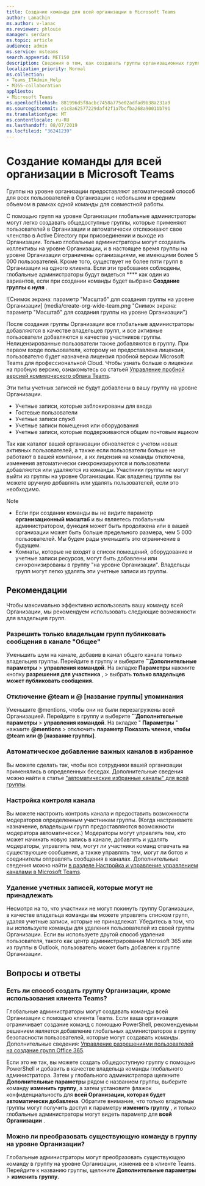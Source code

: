 ```yaml
---
title: Создание команды для всей организации в Microsoft Teams
author: LanaChin
ms.author: v-lanac
ms.reviewer: phlouie
manager: serdars
ms.topic: article
audience: admin
ms.service: msteams
search.appverid: MET150
description: Сведения о том, как создавать группы организационных групп и управлять ими в Teams.
localization_priority: Normal
ms.collection:
- Teams_ITAdmin_Help
- M365-collaboration
appliesto:
- Microsoft Teams
ms.openlocfilehash: 881996d5f8acbc7458a775e02adfad9b38a231a9
ms.sourcegitcommit: e1c8a62577229daf42f1a7bcfba268a9001bb791
ms.translationtype: MT
ms.contentlocale: ru-RU
ms.lasthandoff: 08/07/2019
ms.locfileid: "36241239"
---
```

# <a name="create-an-org-wide-team-in-microsoft-teams"></a>Создание команды для всей организации в Microsoft Teams

Группы на уровне организации предоставляют автоматический способ для всех пользователей в Организации с небольшим и средним объемом в рамках одной команды для совместной работы.

С помощью групп на уровне Организации глобальные администраторы могут легко создавать общедоступные группы, которые применяют пользователей в Организации и автоматически отслеживают свое членство в Active Directory при присоединении и выходе из Организации. Только глобальные администраторы могут создавать коллективы на уровне Организации, и в настоящее время группы на уровне Организации ограничены организациями, не имеющими более 5 000 пользователей. Кроме того, существует не более пяти групп в Организации на одного клиента. Если эти требования соблюдены, глобальные администраторы будут видеться **** как один из вариантов, если при создании команды будет выбрано **Создание группы с нуля** . 

![Снимок экрана: параметр "Масштаб" для создания группы на уровне Организации] (media/create-org-wide-team.png "Снимок экрана: параметр \"Масштаб\" для создания группы на уровне Организации")

После создания группы Организации все глобальные администраторы добавляются в качестве владельцев групп, и все активные пользователи добавляются в качестве участников группы. Нелицензированные пользователи также добавляются в группу. При первом входе пользователя, которому не предоставлена лицензия, пользователю будет назначена лицензия пробной версии Microsoft Teams для профессиональной Cloud. Чтобы узнать больше о лицензии на пробную версию, ознакомьтесь со статьей [Управление пробной версией коммерческого облака Teams](iw-trial-teams.md). 

Эти типы учетных записей не будут добавлены в вашу группу на уровне Организации.

- Учетные записи, которые заблокированы для входа
- Гостевые пользователи
- Учетные записи служб
- Учетные записи помещения или оборудования
- Учетные записи, которые поддерживаются общим почтовым ящиком

Так как каталог вашей организации обновляется с учетом новых активных пользователей, а также если пользователи больше не работают в вашей компании, а их лицензия на команды отключена, изменения автоматически синхронизируются и пользователи добавляются или удаляются из команды. Участники группы не могут выйти из группы на уровне Организации. Как владелец группы вы можете вручную добавлять или удалять пользователей, если это необходимо.

> [!NOTE]
> - Если при создании команды вы не видите параметр **организационный масштаб** и вы являетесь глобальным администратором, функция может быть продолжена или в вашей организации может быть больше предельного размера, чем 5 000 пользователей. Мы будем рады уменьшить это ограничение в будущем.
> - Комнаты, которые не входят в список помещений, оборудование и учетные записи ресурсов, могут быть добавлены или синхронизированы в группу "на уровне Организации". Владельцы групп могут легко удалять эти учетные записи из группы.

## <a name="best-practices"></a>Рекомендации

Чтобы максимально эффективно использовать вашу команду всей Организации, мы рекомендуем использовать следующие возможности для владельцев групп.

### <a name="allow-only-team-owners-to-post-to-the-general-channel"></a>Разрешить только владельцам групп публиковать сообщения в канале "Общее"

Уменьшить шум на канале, добавив в канал общего канала только владельцев группы. Перейдите в группу и выберите **̇ ̇ ̇ Дополнительные параметры** > **управления командой**. На вкладке **Параметры** нажмите кнопку **разрешения для участника** , > выбрать **только владельцев может публиковать сообщения**.

### <a name="turn-off-team-and-team-name-mentions"></a>Отключение @team и @ [название группы] упоминания

 Уменьшите @mentions, чтобы они не были перезагружены всей Организацией. Перейдите в группу и выберите **̇ ̇ ̇ Дополнительные параметры** > **управления командой**. На вкладке " **Параметры** " нажмите <strong>@mentions</strong> > отключить **параметр Показать членов, чтобы @team или @ [название группы]**. 

### <a name="automatically-favorite-important-channels"></a>Автоматическое добавление важных каналов в избранное

Вы можете сделать так, чтобы все сотрудники вашей организации применялись в определенных беседах. Дополнительные сведения можно найти в статье ["автоматические избранные каналы" для всей группы](https://support.office.com/article/auto-favorite-channels-for-the-whole-team-a948272c-5aa5-429c-863c-4e1e1cd6b0f6).

### <a name="set-up-channel-moderation"></a>Настройка контроля канала

Вы можете настроить контроль канала и предоставить возможности модераторов определенным участникам группы. (Когда настраиваете назначение, владельцым групп предоставляются возможности модератора автоматически.) Модераторы могут управлять тем, кто может начинать новую запись в канале, добавлять и удалять модераторы, управлять тем, могут ли участники команд отвечать на существующие сообщения, а также управлять тем, могут ли ботов и соединителы отправлять сообщения в каналах. Дополнительные сведения можно найти [в разделе Настройка и управление управлением каналами в Microsoft Teams](manage-channel-moderation-in-teams.md).

### <a name="remove-accounts-that-might-not-belong"></a>Удаление учетных записей, которые могут не принадлежать

Несмотря на то, что участники не могут покинуть группу Организации, в качестве владельца команды вы можете управлять списком групп, удаляя учетные записи, которые не принадлежат. Убедитесь в том, что вы используете команды для удаления пользователей из своей группы Организации. Если вы используете другой способ удаления пользователя, такого как центр администрирования Microsoft 365 или из группы в Outlook, пользователь может быть добавлен к группе Организации.

## <a name="faq"></a>Вопросы и ответы

### <a name="is-there-a-way-to-create-an-org-wide-team-other-than-using-the-teams-client"></a>Есть ли способ создать группу Организации, кроме использования клиента Teams?

Глобальные администраторы могут создавать команды всей Организации с помощью клиента Teams. Если ваша организация ограничивает создание команд с помощью PowerShell, рекомендуемым решением является добавление глобальных администраторов в группу безопасности пользователей, которые могут создавать команды. Дополнительные сведения: [Управление разрешениями пользователей на создание групп Office 365](https://docs.microsoft.com/office365/admin/create-groups/manage-creation-of-groups).

Если это не так, вы можете создать общедоступную группу с помощью PowerShell и добавить в качестве владельца команды глобального администратора. Затем у глобального администратора щелкните **Дополнительные параметры** рядом с названием группы, выберите команду **изменить группу**, а затем установите флажок конфиденциальность для **всей Организации, которая будет автоматически добавлена**. Обратите внимание, что только владельцы группы могут получить доступ к параметру **изменить группу** , и только глобальные администраторы могут видеть параметр для **всей Организации** .

### <a name="is-there-a-way-to-convert-an-existing-team-to-an-org-wide-team"></a>Можно ли преобразовать существующую команду в группу на уровне Организации?

Глобальные администраторы могут преобразовать существующую команду в группу на уровне Организации, изменив ее в клиенте Teams. Перейдите к названию группы, щелкните **Дополнительные параметры** > **изменить группу**.
